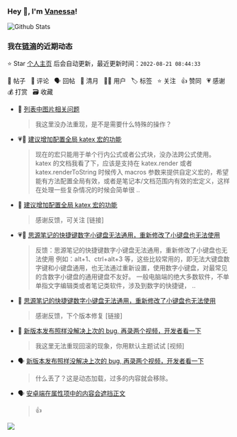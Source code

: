 ### Hey 👋, I'm [Vanessa](http://vanessa.b3log.org/)!

![Github Stats](https://github-readme-stats.vercel.app/api?username=Vanessa219&show_icons=true)

<!--events start -->

### 我在[链滴](https://ld246.com)的近期动态

⭐️ Star [个人主页](https://github.com/Vanessa219/Vanessa219) 后会自动更新，最近更新时间：`2022-08-21 08:44:33`

📝 帖子 &nbsp; 💬 评论 &nbsp; 🗣 回帖 &nbsp; 🌙 清月 &nbsp; 👨‍💻 用户 &nbsp; 🏷️ 标签 &nbsp; ⭐️ 关注 &nbsp; 👍 赞同 &nbsp; 💗 感谢 &nbsp; 💰 打赏 &nbsp; 🗃 收藏

* 💬 [列表中图片相关问题](https://ld246.com/article/1660987186727/comment/1660999286077#comments)

  > 我这里没办法重现，是不是需要什么特殊的操作？
* 💗📝 [建议增加配置全局 katex 宏的功能](https://ld246.com/article/1660883103490)

  > 现在的宏只能用于单个行内公式或者公式块，没办法跨公式使用。katex 的文档我看了下，应该是支持在 katex.render 或者 katex.renderToString 时候传入 macros 参数来提供自定义宏的，希望能有方法配置全局有效，或者是笔记本/文档范围内有效的宏定义，这样在处理一些复杂情况的时候会简单很 ..
* 💬 [建议增加配置全局 katex 宏的功能](https://ld246.com/article/1660883103490/comment/1660917945785#comments)

  > 感谢反馈，可关注 [链接]
* 💗📝 [思源笔记的快捷键数字小键盘无法通用，重新修改了小键盘也无法使用](https://ld246.com/article/1660887356472)

  > 反馈：思源笔记的快捷键数字小键盘无法通用，重新修改了小键盘也无法使用 例如：alt+1、ctrl+alt+3 等，这些比较常用的，即无法大键盘数字键和小键盘通用，也无法通过重新设置，使用数字小键盘，对最常见的含数字小键盘的通用键盘不友好。 一般电脑端的绝大多数软件，不单单指文字编辑类或者笔记类软件，涉及到数字的快捷键， ..
* 💬 [思源笔记的快捷键数字小键盘无法通用，重新修改了小键盘也无法使用](https://ld246.com/article/1660887356472/comment/1660915821277#comments)

  > 感谢反馈，下个版本修复 [链接]
* 💬 [新版本发布照样没解决上次的 bug, 再录两个视频，开发者看一下](https://ld246.com/article/1660740398580/comment/1660789994946#comments)

  > 我这里无法重现回滚的现象，你用默认主题试试 [视频]
* 🗣 [新版本发布照样没解决上次的 bug, 再录两个视频，开发者看一下](https://ld246.com/article/1660740398580/comment/1660742790533#comments)

  > 什么丢了？这是动态加载，过多的内容就会移除。
* 🗣 [安卓端在属性项中的内容会遮挡正文](https://ld246.com/article/1660647020232/comment/1660783135526#comments)

  > 👍


<!--events end -->

<a title="Hits" target="_blank" href="https://github.com/Vanessa219/Vanessa219"><img src="https://hits.b3log.org/Vanessa219/Vanessa219.svg"></a>
